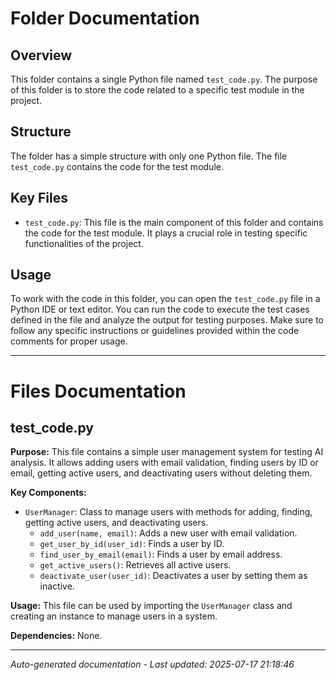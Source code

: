 # Folder Documentation

## Overview
This folder contains a single Python file named `test_code.py`. The purpose of this folder is to store the code related to a specific test module in the project.

## Structure
The folder has a simple structure with only one Python file. The file `test_code.py` contains the code for the test module.

## Key Files
- `test_code.py`: This file is the main component of this folder and contains the code for the test module. It plays a crucial role in testing specific functionalities of the project.

## Usage
To work with the code in this folder, you can open the `test_code.py` file in a Python IDE or text editor. You can run the code to execute the test cases defined in the file and analyze the output for testing purposes. Make sure to follow any specific instructions or guidelines provided within the code comments for proper usage.

---

# Files Documentation

## test_code.py

**Purpose:** This file contains a simple user management system for testing AI analysis. It allows adding users with email validation, finding users by ID or email, getting active users, and deactivating users without deleting them.

**Key Components:**
- `UserManager`: Class to manage users with methods for adding, finding, getting active users, and deactivating users.
  - `add_user(name, email)`: Adds a new user with email validation.
  - `get_user_by_id(user_id)`: Finds a user by ID.
  - `find_user_by_email(email)`: Finds a user by email address.
  - `get_active_users()`: Retrieves all active users.
  - `deactivate_user(user_id)`: Deactivates a user by setting them as inactive.

**Usage:** This file can be used by importing the `UserManager` class and creating an instance to manage users in a system.

**Dependencies:** None.

---
*Auto-generated documentation - Last updated: 2025-07-17 21:18:46*
